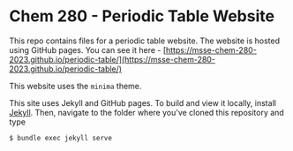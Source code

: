 # Chem 280 - Periodic Table Website

This repo contains files for a periodic table website. The website is hosted using GitHub pages. You can see it here - [https://msse-chem-280-2023.github.io/periodic-table/](https://msse-chem-280-2023.github.io/periodic-table/)

This website uses the `minima` theme.

This site uses Jekyll and GitHub pages. To build and view it locally, install [Jekyll](https://jekyllrb.com/). Then, navigate to the folder where you've cloned this repository and type

```
$ bundle exec jekyll serve
```
